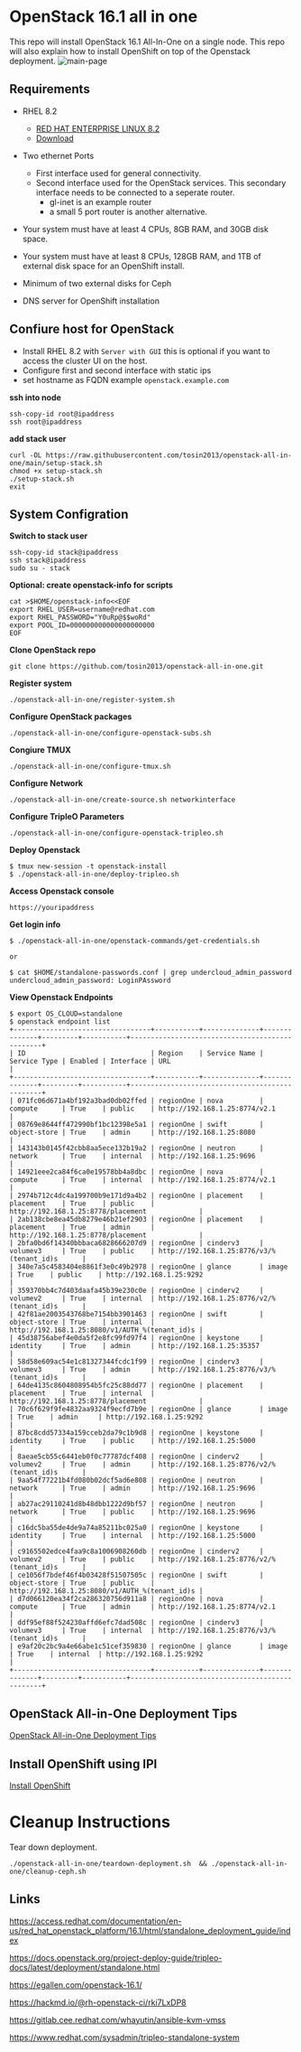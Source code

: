 # OpenStack 16.1 all in one
This repo will install OpenStack 16.1 All-In-One on a single node. This repo will also explain how to install OpenShift on top of the Openstack deployment.
![main-page](https://user-images.githubusercontent.com/1975599/125079864-16f60100-e092-11eb-86b0-45808d1f9cfc.png)


## Requirements
* RHEL 8.2
    * [RED HAT ENTERPRISE LINUX
    8.2](https://access.redhat.com/documentation/en-us/red_hat_enterprise_linux/8/html/8.2_release_notes/index)
    * [Download](https://access.redhat.com/downloads/content/479/ver=/rhel---8/8.2/x86_64/product-software)

* Two ethernet Ports
    * First interface used for general connectivity.
    * Second interface used for the OpenStack services. This secondary interface needs to be connected to a seperate router. 
        * gl-inet is an example router 
        * a small 5 port router is another alternative.
* Your system must have at least 4 CPUs, 8GB RAM, and 30GB disk space.
* Your system must have at least 8 CPUs, 128GB RAM, and 1TB of external disk space for an OpenShift install.
* Minimum of two external disks for Ceph
* DNS server for OpenShift installation

## Confiure host for OpenStack
* Install RHEL 8.2 with `Server with GUI` this is optional if you want to access the cluster UI on the host.
* Configure first and second interface with static ips
* set hostname as FQDN example `openstack.example.com`

**ssh into node**
```
ssh-copy-id root@ipaddress
ssh root@ipaddress
```

**add stack user**
```
curl -OL https://raw.githubusercontent.com/tosin2013/openstack-all-in-one/main/setup-stack.sh
chmod +x setup-stack.sh
./setup-stack.sh
exit
```
 
## System Configration   
**Switch to stack user**
```
ssh-copy-id stack@ipaddress
ssh stack@ipaddress
sudo su - stack 
```

**Optional: create openstack-info for scripts**
```
cat >$HOME/openstack-info<<EOF
export RHEL_USER=username@redhat.com
export RHEL_PASSWORD="Y0uRp@$$woRd"
export POOL_ID=000000000000000000000
EOF
```

**Clone OpenStack repo**
```
git clone https://github.com/tosin2013/openstack-all-in-one.git
```


**Register system**
```
./openstack-all-in-one/register-system.sh
```

**Configure OpenStack packages**
```
./openstack-all-in-one/configure-openstack-subs.sh
```

**Congiure TMUX**
```
./openstack-all-in-one/configure-tmux.sh
```

**Configure Network**
```
./openstack-all-in-one/create-source.sh networkinterface
```

**Configure TripleO Parameters** 
```
./openstack-all-in-one/configure-openstack-tripleo.sh
```

**Deploy Openstack** 
```
$ tmux new-session -t openstack-install
$ ./openstack-all-in-one/deploy-tripleo.sh
```
**Access Openstack console**
```
https://youripaddress
```
**Get login info**
```
$ ./openstack-all-in-one/openstack-commands/get-credentials.sh

or 

$ cat $HOME/standalone-passwords.conf | grep undercloud_admin_password
undercloud_admin_password: LoginPAssword
```

**View Openstack Endpoints**
```
$ export OS_CLOUD=standalone     
$ openstack endpoint list 
+----------------------------------+-----------+--------------+--------------+---------+-----------+------------------------------------------------+
| ID                               | Region    | Service Name | Service Type | Enabled | Interface | URL                                            |
+----------------------------------+-----------+--------------+--------------+---------+-----------+------------------------------------------------+
| 071fc06d671a4bf192a3bad0db02ffed | regionOne | nova         | compute      | True    | public    | http://192.168.1.25:8774/v2.1                  |
| 08769e8644ff472990bf1bc12398e5a1 | regionOne | swift        | object-store | True    | admin     | http://192.168.1.25:8080                       |
| 143143b0145f42cbb8aa5ece132b19a2 | regionOne | neutron      | network      | True    | internal  | http://192.168.1.25:9696                       |
| 14921eee2ca84f6ca0e19578bb4a8dbc | regionOne | nova         | compute      | True    | internal  | http://192.168.1.25:8774/v2.1                  |
| 2974b712c4dc4a199700b9e171d9a4b2 | regionOne | placement    | placement    | True    | public    | http://192.168.1.25:8778/placement             |
| 2ab138cbe8ea45db8279e46b21ef2903 | regionOne | placement    | placement    | True    | admin     | http://192.168.1.25:8778/placement             |
| 2bfa0bd6f14340bbbaca6828666207d9 | regionOne | cinderv3     | volumev3     | True    | public    | http://192.168.1.25:8776/v3/%(tenant_id)s      |
| 340e7a5c4583404e8861f3e0c49b2978 | regionOne | glance       | image        | True    | public    | http://192.168.1.25:9292                       |
| 359370bb4c7d403daafa45b39e230c0e | regionOne | cinderv2     | volumev2     | True    | internal  | http://192.168.1.25:8776/v2/%(tenant_id)s      |
| 42f81ae2003543768be7154bb3901463 | regionOne | swift        | object-store | True    | internal  | http://192.168.1.25:8080/v1/AUTH_%(tenant_id)s |
| 45d38756abef4e0da5f2e8fc99fd97f4 | regionOne | keystone     | identity     | True    | admin     | http://192.168.1.25:35357                      |
| 58d58e609ac54e1c81327344fcdc1f99 | regionOne | cinderv3     | volumev3     | True    | admin     | http://192.168.1.25:8776/v3/%(tenant_id)s      |
| 64de4135c8604808954b5fc25c88dd77 | regionOne | placement    | placement    | True    | internal  | http://192.168.1.25:8778/placement             |
| 70c6f629f9fe4832aa9324f9ecfd7b9e | regionOne | glance       | image        | True    | admin     | http://192.168.1.25:9292                       |
| 87bc8cdd57334a159cceb2da79c1b9d8 | regionOne | keystone     | identity     | True    | public    | http://192.168.1.25:5000                       |
| 8aeae5cb55c6441eb0f0c77787dcf408 | regionOne | cinderv2     | volumev2     | True    | admin     | http://192.168.1.25:8776/v2/%(tenant_id)s      |
| 9aa54f77221b4fd080b02dcf5ad6e808 | regionOne | neutron      | network      | True    | admin     | http://192.168.1.25:9696                       |
| ab27ac29110241d8b48dbb1222d9bf57 | regionOne | neutron      | network      | True    | public    | http://192.168.1.25:9696                       |
| c16dc5ba55de4de9a74a85211bc025a0 | regionOne | keystone     | identity     | True    | internal  | http://192.168.1.25:5000                       |
| c9165502edce4faa9c8a1006908260db | regionOne | cinderv2     | volumev2     | True    | public    | http://192.168.1.25:8776/v2/%(tenant_id)s      |
| ce1056f7bdef46f4b03428f51507505c | regionOne | swift        | object-store | True    | public    | http://192.168.1.25:8080/v1/AUTH_%(tenant_id)s |
| d7d066120ea34f2ca286320756d911a8 | regionOne | nova         | compute      | True    | admin     | http://192.168.1.25:8774/v2.1                  |
| ddf95ef88f524230affd6efc7dad508c | regionOne | cinderv3     | volumev3     | True    | internal  | http://192.168.1.25:8776/v3/%(tenant_id)s      |
| e9af20c2bc9a4e66abe1c51cef359830 | regionOne | glance       | image        | True    | internal  | http://192.168.1.25:9292                       |
+----------------------------------+-----------+--------------+--------------+---------+-----------+------------------------------------------------+

```
## OpenStack All-in-One Deployment Tips
[OpenStack All-in-One Deployment Tips](openstack-commands/README.md)

## Install OpenShift using IPI
[Install OpenShift](openstack-commands/configure-openshift.md)


# Cleanup Instructions 
Tear down deployment. 
```
./openstack-all-in-one/teardown-deployment.sh  && ./openstack-all-in-one/cleanup-ceph.sh 
```

## Links
https://access.redhat.com/documentation/en-us/red_hat_openstack_platform/16.1/html/standalone_deployment_guide/index

https://docs.openstack.org/project-deploy-guide/tripleo-docs/latest/deployment/standalone.html

https://egallen.com/openstack-16.1/

https://hackmd.io/@rh-openstack-ci/rki7LxDP8

https://gitlab.cee.redhat.com/whayutin/ansible-kvm-vmss

https://www.redhat.com/sysadmin/tripleo-standalone-system
